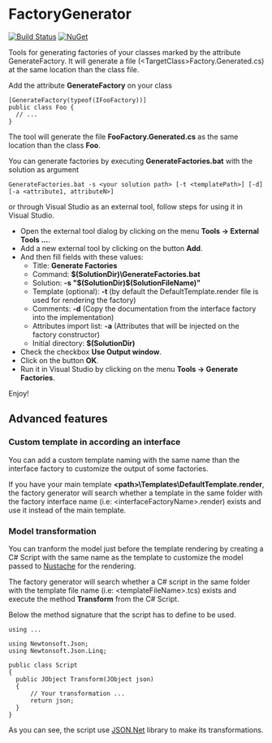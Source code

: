 FactoryGenerator
================

[![Build Status](https://img.shields.io/travis/minidfx/FactoryGenerator.svg)](https://travis-ci.org/minidfx/FactoryGenerator) [![NuGet](https://img.shields.io/nuget/dt/DeveloperInTheFlow.FactoryGenerator.svg)](http://www.nuget.org/packages/DeveloperInTheFlow.FactoryGenerator/)

Tools for generating factories of your classes marked by the attribute GenerateFactory. It will generate a file (&lt;TargetClass&gt;Factory.Generated.cs) at the same location than the class file.

Add the attribute **GenerateFactory** on your class

```
[GenerateFactory(typeof(IFooFactory))]
public class Foo {
  // ...
}
```

The tool will generate the file **FooFactory.Generated.cs** as the same location than the class **Foo**.

You can generate factories by executing **GenerateFactories.bat** with the solution as argument

```
GenerateFactories.bat -s <your solution path> [-t <templatePath>] [-d] [-a <attribute1, attributeN>]
```

or through Visual Studio as an external tool, follow steps for using it in Visual Studio.

-	Open the external tool dialog by clicking on the menu **Tools -> External Tools ...**.
-	Add a new external tool by clicking on the button **Add**.
-	And then fill fields with these values:
	-	Title: **Generate Factories**
	-	Command: **$(SolutionDir)\GenerateFactories.bat**
	-	Solution: **-s "$(SolutionDir)\$(SolutionFileName)"**
	-	Template (optional): **-t <templatePath>** (by default the DefaultTemplate.render file is used for rendering the factory)
	-	Comments: **-d** (Copy the documentation from the interface factory into the implementation)
	-	Attributes import list: **-a** (Attributes that will be injected on the factory constructor)
	-	Initial directory: **$(SolutionDir)**
-	Check the checkbox **Use Output window**.
-	Click on the button **OK**.
-	Run it in Visual Studio by clicking on the menu **Tools -> Generate Factories**.

Enjoy!

Advanced features
-----------------

### Custom template in according an interface

You can add a custom template naming with the same name than the interface factory to customize the output of some factories.

If you have your main template **&lt;path&gt;\Templates\DefaultTemplate.render**, the factory generator will search whether a template in the same folder with the factory interface name (i.e: &lt;interfaceFactoryName&gt;.render) exists and use it instead of the main template.

### Model transformation

You can tranform the model just before the template rendering by creating a C# Script with the same name as the template to customize the model passed to [Nustache](https://github.com/jdiamond/Nustache) for the rendering.

The factory generator will search whether a C# script in the same folder with the template file name (i.e: &lt;templateFileName&gt;.tcs) exists and execute the method **Transform** from the C# Script.

Below the method signature that the script has to define to be used.

```
using ...

using Newtonsoft.Json;  
using Newtonsoft.Json.Linq;

public class Script
{
  public JObject Transform(JObject json)
  {
      // Your transformation ...
      return json;
  }
}
```

As you can see, the script use [JSON.Net](https://github.com/JamesNK/Newtonsoft.Json) library to make its transformations.
